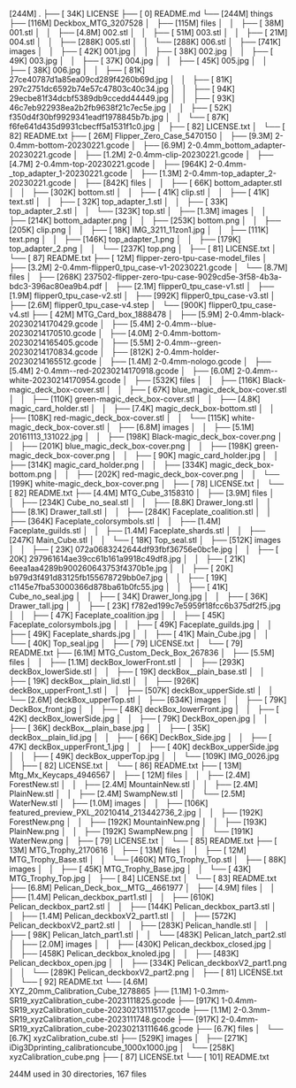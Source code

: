 [244M]  .
├── [ 34K]  LICENSE
├── [   0]  README.md
└── [244M]  things
    ├── [116M]  Deckbox_MTG_3207528
    │   ├── [115M]  files
    │   │   ├── [ 38M]  001.stl
    │   │   ├── [4.8M]  002.stl
    │   │   ├── [ 51M]  003.stl
    │   │   ├── [ 21M]  004.stl
    │   │   ├── [288K]  005.stl
    │   │   └── [288K]  006.stl
    │   ├── [741K]  images
    │   │   ├── [ 42K]  001.jpg
    │   │   ├── [ 38K]  002.jpg
    │   │   ├── [ 49K]  003.jpg
    │   │   ├── [ 37K]  004.jpg
    │   │   ├── [ 45K]  005.jpg
    │   │   ├── [ 38K]  006.jpg
    │   │   ├── [ 81K]  27ce40787d1a85ea09cd289f4260b69d.jpg
    │   │   ├── [ 81K]  297c2751dc6592b74e57c47803c40c34.jpg
    │   │   ├── [ 94K]  29ecbe81f34dcbf5389db9ccedd44449.jpg
    │   │   ├── [ 93K]  46c7eb922938ea2b2fb9638f21c7ec5e.jpg
    │   │   ├── [ 52K]  f350d4f30bf9929341eadf1978845b7b.jpg
    │   │   └── [ 87K]  f6fe641d435d9931cbecff5a1531f1c0.jpg
    │   ├── [  82]  LICENSE.txt
    │   └── [  82]  README.txt
    ├── [ 26M]  Flipper_Zero_Case_5470150
    │   ├── [9.3M]  2-0.4mm-bottom-20230221.gcode
    │   ├── [6.9M]  2-0.4mm_bottom_adapter-20230221.gcode
    │   ├── [1.2M]  2-0.4mm-clip-20230221.gcode
    │   ├── [4.7M]  2-0.4mm-top-20230221.gcode
    │   ├── [964K]  2-0.4mm-_top_adapter_1-20230221.gcode
    │   ├── [1.3M]  2-0.4mm-top_adapter_2-20230221.gcode
    │   ├── [842K]  files
    │   │   ├── [ 66K]  bottom_adapter.stl
    │   │   ├── [302K]  bottom.stl
    │   │   ├── [ 41K]  clip.stl
    │   │   ├── [ 41K]  text.stl
    │   │   ├── [ 32K]  top_adapter_1.stl
    │   │   ├── [ 33K]  top_adapter_2.stl
    │   │   └── [323K]  top.stl
    │   ├── [1.3M]  images
    │   │   ├── [214K]  bottom_adapter.png
    │   │   ├── [253K]  bottom.png
    │   │   ├── [205K]  clip.png
    │   │   ├── [ 18K]  IMG_3211_11zon1.jpg
    │   │   ├── [111K]  text.png
    │   │   ├── [146K]  top_adapter_1.png
    │   │   ├── [179K]  top_adapter_2.png
    │   │   └── [237K]  top.png
    │   ├── [  81]  LICENSE.txt
    │   └── [  87]  README.txt
    ├── [ 12M]  flipper-zero-tpu-case-model_files
    │   ├── [3.2M]  2-0.4mm-flipper0_tpu_case-v1-20230221.gcode
    │   └── [8.7M]  files
    │       ├── [268K]  237502-flipper-zero-tpu-case-9029cd5e-3f58-4b3a-bdc3-396ac80ea9b4.pdf
    │       ├── [2.1M]  flipper0_tpu_case-v1.stl
    │       ├── [1.9M]  flipper0_tpu_case-v2.stl
    │       ├── [992K]  flipper0_tpu_case-v3.stl
    │       ├── [2.6M]  flipper0_tpu_case-v4.step
    │       └── [900K]  flipper0_tpu_case-v4.stl
    ├── [ 42M]  MTG_Card_box_1888478
    │   ├── [5.9M]  2-0.4mm-black-20230214170429.gcode
    │   ├── [5.4M]  2-0.4mm--blue-20230214170510.gcode
    │   ├── [4.0M]  2-0.4mm-bottom-20230214165405.gcode
    │   ├── [5.5M]  2-0.4mm--green-20230214170834.gcode
    │   ├── [812K]  2-0.4mm-holder-20230214165512.gcode
    │   ├── [1.4M]  2-0.4mm-nologo.gcode
    │   ├── [5.4M]  2-0.4mm--red-20230214170918.gcode
    │   ├── [6.0M]  2-0.4mm--white-20230214170954.gcode
    │   ├── [532K]  files
    │   │   ├── [116K]  Black-magic_deck_box-cover.stl
    │   │   ├── [ 67K]  blue_magic_deck_box-cover.stl
    │   │   ├── [110K]  green-magic_deck_box-cover.stl
    │   │   ├── [4.8K]  magic_card_holder.stl
    │   │   ├── [7.4K]  magic_deck_box-bottom.stl
    │   │   ├── [108K]  red-magic_deck_box-cover.stl
    │   │   └── [115K]  white-magic_deck_box-cover.stl
    │   ├── [6.8M]  images
    │   │   ├── [5.1M]  20161113_131022.jpg
    │   │   ├── [198K]  Black-magic_deck_box-cover.png
    │   │   ├── [201K]  blue_magic_deck_box-cover.png
    │   │   ├── [198K]  green-magic_deck_box-cover.png
    │   │   ├── [ 90K]  magic_card_holder.jpg
    │   │   ├── [314K]  magic_card_holder.png
    │   │   ├── [334K]  magic_deck_box-bottom.png
    │   │   ├── [202K]  red-magic_deck_box-cover.png
    │   │   └── [199K]  white-magic_deck_box-cover.png
    │   ├── [  78]  LICENSE.txt
    │   └── [  82]  README.txt
    ├── [4.4M]  MTG_Cube_3158310
    │   ├── [3.9M]  files
    │   │   ├── [234K]  Cube_no_seal.stl
    │   │   ├── [8.8K]  Drawer_long.stl
    │   │   ├── [8.1K]  Drawer_tall.stl
    │   │   ├── [284K]  Faceplate_coalition.stl
    │   │   ├── [364K]  Faceplate_colorsymbols.stl
    │   │   ├── [1.4M]  Faceplate_guilds.stl
    │   │   ├── [1.4M]  Faceplate_shards.stl
    │   │   ├── [247K]  Main_Cube.stl
    │   │   └── [ 18K]  Top_seal.stl
    │   ├── [512K]  images
    │   │   ├── [ 23K]  072a0683242644df93fbf36756e0bc1e.jpg
    │   │   ├── [ 20K]  297961614ae39cc61b161a9918c49df8.jpg
    │   │   ├── [ 21K]  6eea1aa4289b900260643753f4370b1e.jpg
    │   │   ├── [ 20K]  b979d3f491d83125fb155678729bb0e7.jpg
    │   │   ├── [ 19K]  c1145e7fba53000366d878ba61b0fc55.jpg
    │   │   ├── [ 41K]  Cube_no_seal.jpg
    │   │   ├── [ 34K]  Drawer_long.jpg
    │   │   ├── [ 36K]  Drawer_tall.jpg
    │   │   ├── [ 23K]  f782ed199c7e5959f18fcc6b375df2f5.jpg
    │   │   ├── [ 47K]  Faceplate_coalition.jpg
    │   │   ├── [ 45K]  Faceplate_colorsymbols.jpg
    │   │   ├── [ 49K]  Faceplate_guilds.jpg
    │   │   ├── [ 49K]  Faceplate_shards.jpg
    │   │   ├── [ 41K]  Main_Cube.jpg
    │   │   └── [ 40K]  Top_seal.jpg
    │   ├── [  79]  LICENSE.txt
    │   └── [  79]  README.txt
    ├── [6.1M]  MTG_Custom_Deck_Box_267836
    │   ├── [5.5M]  files
    │   │   ├── [1.1M]  deckBox_lowerFront.stl
    │   │   ├── [293K]  deckBox_lowerSide.stl
    │   │   ├── [ 19K]  deckBox__plain_base.stl
    │   │   ├── [ 19K]  deckBox__plain_lid.stl
    │   │   ├── [926K]  deckBox_upperFront_1.stl
    │   │   ├── [507K]  deckBox_upperSide.stl
    │   │   └── [2.6M]  deckBox_upperTop.stl
    │   ├── [634K]  images
    │   │   ├── [ 79K]  DeckBox_front.jpg
    │   │   ├── [ 48K]  deckBox_lowerFront.jpg
    │   │   ├── [ 42K]  deckBox_lowerSide.jpg
    │   │   ├── [ 79K]  DeckBox_open.jpg
    │   │   ├── [ 36K]  deckBox__plain_base.jpg
    │   │   ├── [ 35K]  deckBox__plain_lid.jpg
    │   │   ├── [ 66K]  DeckBox_Side.jpg
    │   │   ├── [ 47K]  deckBox_upperFront_1.jpg
    │   │   ├── [ 40K]  deckBox_upperSide.jpg
    │   │   ├── [ 49K]  deckBox_upperTop.jpg
    │   │   └── [109K]  IMG_0026.jpg
    │   ├── [  82]  LICENSE.txt
    │   └── [  86]  README.txt
    ├── [ 13M]  Mtg_Mx_Keycaps_4946567
    │   ├── [ 12M]  files
    │   │   ├── [2.4M]  ForestNew.stl
    │   │   ├── [2.4M]  MountainNew.stl
    │   │   ├── [2.4M]  PlainNew.stl
    │   │   ├── [2.4M]  SwampNew.stl
    │   │   └── [2.5M]  WaterNew.stl
    │   ├── [1.0M]  images
    │   │   ├── [106K]  featured_preview_PXL_20210414_213442736_2.jpg
    │   │   ├── [192K]  ForestNew.png
    │   │   ├── [192K]  MountainNew.png
    │   │   ├── [193K]  PlainNew.png
    │   │   ├── [192K]  SwampNew.png
    │   │   └── [191K]  WaterNew.png
    │   ├── [  79]  LICENSE.txt
    │   └── [  85]  README.txt
    ├── [ 13M]  MTG_Trophy_2170616
    │   ├── [ 13M]  files
    │   │   ├── [ 12M]  MTG_Trophy_Base.stl
    │   │   └── [460K]  MTG_Trophy_Top.stl
    │   ├── [ 88K]  images
    │   │   ├── [ 45K]  MTG_Trophy_Base.jpg
    │   │   └── [ 43K]  MTG_Trophy_Top.jpg
    │   ├── [  84]  LICENSE.txt
    │   └── [  83]  README.txt
    ├── [6.8M]  Pelican_Deck_box__MTG__4661977
    │   ├── [4.9M]  files
    │   │   ├── [1.4M]  Pelican_deckbox_part1.stl
    │   │   ├── [610K]  Pelican_deckbox_part2.stl
    │   │   ├── [144K]  Pelican_deckbox_part3.stl
    │   │   ├── [1.4M]  Pelican_deckboxV2_part1.stl
    │   │   ├── [572K]  Pelican_deckboxV2_part2.stl
    │   │   ├── [283K]  Pelican_handle.stl
    │   │   ├── [ 98K]  Pelican_latch_part1.stl
    │   │   └── [483K]  Pelican_latch_part2.stl
    │   ├── [2.0M]  images
    │   │   ├── [430K]  Pelican_deckbox_closed.jpg
    │   │   ├── [458K]  Pelican_deckbox_knoled.jpg
    │   │   ├── [483K]  Pelican_deckbox_open.jpg
    │   │   ├── [334K]  Pelican_deckboxV2_part1.png
    │   │   └── [289K]  Pelican_deckboxV2_part2.png
    │   ├── [  81]  LICENSE.txt
    │   └── [  92]  README.txt
    └── [4.6M]  XYZ_20mm_Calibration_Cube_1278865
        ├── [1.1M]  1-0.3mm-SR19_xyzCalibration_cube-2023111825.gcode
        ├── [917K]  1-0.4mm-SR19_xyzCalibration_cube-20230213111517.gcode
        ├── [1.1M]  2-0.3mm-SR19_xyzCalibration_cube-2023111748.gcode
        ├── [917K]  2-0.4mm-SR19_xyzCalibration_cube-20230213111646.gcode
        ├── [6.7K]  files
        │   └── [6.7K]  xyzCalibration_cube.stl
        ├── [529K]  images
        │   ├── [271K]  iDig3Dprinting_calibrationcube_1000x1000.jpg
        │   └── [258K]  xyzCalibration_cube.png
        ├── [  87]  LICENSE.txt
        └── [ 101]  README.txt

 244M used in 30 directories, 167 files
